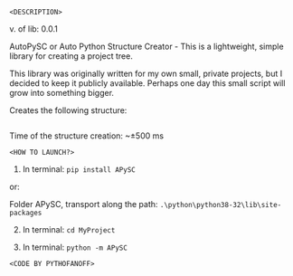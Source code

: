 `<DESCRIPTION>`
 
v. of lib: 0.0.1

 AutoPySC or Auto Python Structure Creator - 
 This is a lightweight, simple library for creating a project tree.

 This library was originally written for my own small, private projects, 
but I decided to keep it publicly available. 
Perhaps one day this small script will grow into something bigger.

Creates the following structure:

```
```
Time of the structure creation: ~±500 ms

`<HOW TO LAUNCH?>`
 1) In terminal: ```pip install APySC```
 
 or:

 Folder APySC, transport along the path:     ```.\python\python38-32\lib\site-packages```
 
 2) In terminal: ```cd MyProject```
 
 3) In terminal: ```python -m APySC```



`<CODE BY PYTHOFANOFF>`












